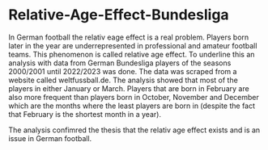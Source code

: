 # Relative-Age-Effect-Bundesliga
In German football the relativ eage effect is a real problem. Players born later in the year are underrepresented in professional and amateur football teams. 
This phenomenon is called relative age effect. To underline this an analysis with data from German Bundesliga players of the seasons 2000/2001 until 2022/2023 was done. The data was scraped from a website called weltfussball.de.
The analysis showed that most of the players in either January or March. Players that are born in February are also more frequent than players born in October, November and December which are the months where the least players are born in (despite the fact that February is the shortest month in a year).

The analysis confimred the thesis that the relativ age effect exists and is an issue in German football.
